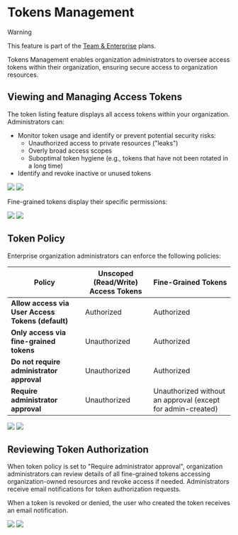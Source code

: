 # Tokens Management

> [!WARNING]
> This feature is part of the <a href="https://huggingface.co/enterprise">Team & Enterprise</a> plans.

Tokens Management enables organization administrators to oversee access tokens within their organization, ensuring secure access to organization resources.

## Viewing and Managing Access Tokens

The token listing feature displays all access tokens within your organization. Administrators can:

- Monitor token usage and identify or prevent potential security risks:
  - Unauthorized access to private resources ("leaks")
  - Overly broad access scopes
  - Suboptimal token hygiene (e.g., tokens that have not been rotated in a long time)
- Identify and revoke inactive or unused tokens

<div class="flex justify-center">
    <img class="block dark:hidden" src="https://huggingface.co/datasets/huggingface/documentation-images/resolve/main/hub/tokens-management-list.png" />
    <img class="hidden dark:block" src="https://huggingface.co/datasets/huggingface/documentation-images/resolve/main/hub/tokens-management-list-dark.png" />
</div>

Fine-grained tokens display their specific permissions:

<div class="flex justify-center">
    <img class="block dark:hidden" src="https://huggingface.co/datasets/huggingface/documentation-images/resolve/main/hub/tokens-management-detail.png" />
    <img class="hidden dark:block" src="https://huggingface.co/datasets/huggingface/documentation-images/resolve/main/hub/tokens-management-detail-dark.png" />
</div>

## Token Policy

Enterprise organization administrators can enforce the following policies:

| **Policy**                                        | **Unscoped (Read/Write) Access Tokens** | **Fine-Grained Tokens**                                     |
| ------------------------------------------------- | --------------------------------------- | ----------------------------------------------------------- |
| **Allow access via User Access Tokens (default)** | Authorized                              | Authorized                                                  |
| **Only access via fine-grained tokens**           | Unauthorized                            | Authorized                                                  |
| **Do not require administrator approval**         | Unauthorized                            | Authorized                                                  |
| **Require administrator approval**                | Unauthorized                            | Unauthorized without an approval (except for admin-created) |

<div class="flex justify-center">
    <img class="block dark:hidden" src="https://huggingface.co/datasets/huggingface/documentation-images/resolve/main/hub/tokens-management-policy.png" />
    <img class="hidden dark:block" src="https://huggingface.co/datasets/huggingface/documentation-images/resolve/main/hub/tokens-management-policy.png" />
</div>

## Reviewing Token Authorization

When token policy is set to "Require administrator approval", organization administrators can review details of all fine-grained tokens accessing organization-owned resources and revoke access if needed. Administrators receive email notifications for token authorization requests.

When a token is revoked or denied, the user who created the token receives an email notification.

<div class="flex justify-center">
    <img class="block dark:hidden" src="https://huggingface.co/datasets/huggingface/documentation-images/resolve/main/hub/tokens-management-review.png" />
    <img class="hidden dark:block" src="https://huggingface.co/datasets/huggingface/documentation-images/resolve/main/hub/tokens-management-review.png" />
</div>

